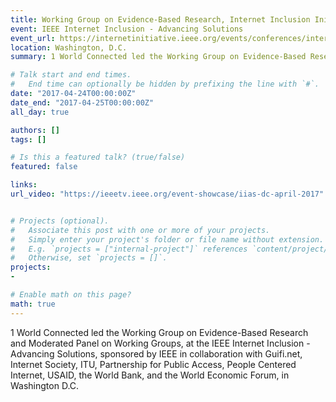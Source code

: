 ```yaml
---
title: Working Group on Evidence-Based Research, Internet Inclusion Initiative
event: IEEE Internet Inclusion - Advancing Solutions
event_url: https://internetinitiative.ieee.org/events/conferences/internet-inclusion-advancing-solutions-washington-d-c-2017
location: Washington, D.C.
summary: 1 World Connected led the Working Group on Evidence-Based Research at the IEEE IIAS meeting. 

# Talk start and end times.
#   End time can optionally be hidden by prefixing the line with `#`.
date: "2017-04-24T00:00:00Z"
date_end: "2017-04-25T00:00:00Z"
all_day: true

authors: []
tags: []

# Is this a featured talk? (true/false)
featured: false

links:
url_video: "https://ieeetv.ieee.org/event-showcase/iias-dc-april-2017"


# Projects (optional).
#   Associate this post with one or more of your projects.
#   Simply enter your project's folder or file name without extension.
#   E.g. `projects = ["internal-project"]` references `content/project/deep-learning/index.md`.
#   Otherwise, set `projects = []`.
projects:
- 

# Enable math on this page?
math: true
---
```


1 World Connected led the Working Group on Evidence-Based Research and Moderated Panel on Working Groups, at the IEEE Internet Inclusion - Advancing Solutions, sponsored by IEEE in collaboration with Guifi.net, Internet Society, ITU, Partnership for Public Access, People Centered Internet, USAID, the World Bank, and the World Economic Forum, in Washington D.C.


